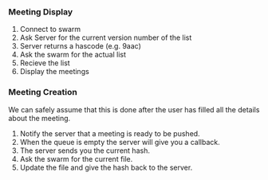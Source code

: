 ### Meeting Display ###

1. Connect to swarm
2. Ask Server for the current version number of the list 
3. Server returns a hascode (e.g. 9aac)
4. Ask the swarm for the actual list
5. Recieve the list
6. Display the meetings

### Meeting Creation ###

We can safely assume that this is done after the user has filled all the details about the meeting.

1. Notify the server that a meeting is ready to be pushed.
2. When the queue is empty the server will give you a callback.
3. The server sends you the current hash.
4. Ask the swarm for the current file.
5. Update the file and give the hash back to the server.
